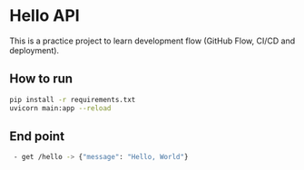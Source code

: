 # Hello API
This is a practice project to learn development flow (GitHub Flow, CI/CD and deployment). 

## How to run
```bash
pip install -r requirements.txt
uvicorn main:app --reload
```

## End point
```bash
 - get /hello -> {"message": "Hello, World"}
```
